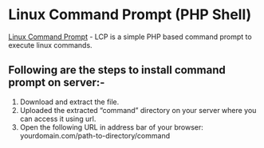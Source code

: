 # Linux Command Prompt (PHP Shell)
<a href="http://www.sujeetkrsingh.com/how-to-execute-linux-command-using-php">Linux Command Prompt</a> - LCP is a simple PHP based command prompt to execute linux commands.

## Following are the steps to install command prompt on server:-
1. Download and extract the file.
2. Uploaded the extracted “command” directory on your server where you can access it using url.
3. Open the following URL in address bar of your browser: yourdomain.com/path-to-directory/command